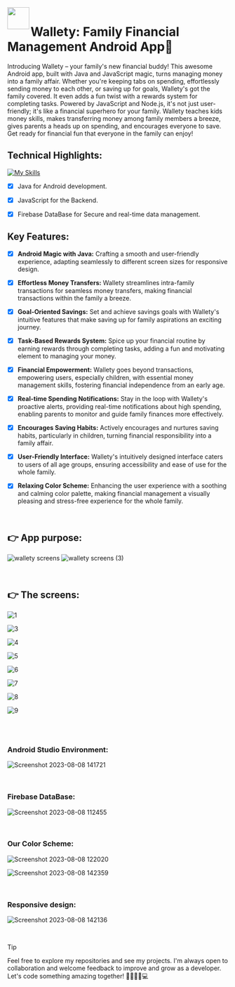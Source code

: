 <img align="left" src="https://user-images.githubusercontent.com/72359805/233739648-e9ffca89-035b-4117-817f-0bf66a34bdd6.png" width="50">

# Wallety: Family Financial Management Android App📱


Introducing Wallety – your family's new financial buddy! This awesome Android app, built with Java and JavaScript magic, turns managing money into a family affair. Whether you're keeping tabs on spending, effortlessly sending money to each other, or saving up for goals, Wallety's got the family covered. It even adds a fun twist with a rewards system for completing tasks. Powered by JavaScript and Node.js, it's not just user-friendly; it's like a financial superhero for your family. Wallety teaches kids money skills, makes transferring money among family members a breeze, gives parents a heads up on spending, and encourages everyone to save.  
Get ready for financial fun that everyone in the family can enjoy!

## Technical Highlights:
[![My Skills](https://skillicons.dev/icons?i=java,javascript,androidstudio,visualstudio,firebase)](https://skillicons.dev)
- [x]  Java for Android development.
- [x]  JavaScript for the Backend. 
- [x]  Firebase DataBase for Secure and real-time data management. 



## Key Features:
- [x] **Android Magic with Java:** Crafting a smooth and user-friendly experience, adapting seamlessly to different screen sizes for responsive design.

- [x] **Effortless Money Transfers:** Wallety streamlines intra-family transactions for seamless money transfers, making financial transactions within the family a breeze.
  
- [x] **Goal-Oriented Savings:** Set and achieve savings goals with Wallety's intuitive features that make saving up for family aspirations an exciting journey.

- [x] **Task-Based Rewards System:** Spice up your financial routine by earning rewards through completing tasks, adding a fun and motivating element to managing your money.

- [x] **Financial Empowerment:** Wallety goes beyond transactions, empowering users, especially children, with essential money management skills, fostering financial independence from an early age.

- [x] **Real-time Spending Notifications:** Stay in the loop with Wallety's proactive alerts, providing real-time notifications about high spending, enabling parents to monitor and guide family finances more effectively.

- [x] **Encourages Saving Habits:** Actively encourages and nurtures saving habits, particularly in children, turning financial responsibility into a family affair.

- [x] **User-Friendly Interface:** Wallety's intuitively designed interface caters to users of all age groups, ensuring accessibility and ease of use for the whole family.

- [x] **Relaxing Color Scheme:** Enhancing the user experience with a soothing and calming color palette, making financial management a visually pleasing and stress-free experience for the whole family.

<br>

## 👉 App purpose:
![wallety screens](https://github.com/shanibider/-Wallety-/assets/72359805/ce49eb94-cc64-4d3a-a5bf-1b31303d45b9)
![wallety screens (3)](https://github.com/shanibider/-Wallety-/assets/72359805/72e5ad1e-691d-4542-aed9-eb431e645c16)


<br>


## 👉 The screens:

![1](https://github.com/shanibider/Readme-tests/assets/72359805/b189cbf0-b18b-41f2-b5b3-3b8c2bfb6df6)

![3](https://github.com/shanibider/Readme-tests/assets/72359805/396e845f-c273-412b-831b-06fc433167c7)

![4](https://github.com/shanibider/Readme-tests/assets/72359805/fa6d25d2-37f5-4bf4-826d-1336fa98b204)

![5](https://github.com/shanibider/Readme-tests/assets/72359805/13cce788-b108-4cff-91f4-eb4315edf5ba)

![6](https://github.com/shanibider/Readme-tests/assets/72359805/accc8579-6951-400c-824b-3a0f0c2f5962)

![7](https://github.com/shanibider/Readme-tests/assets/72359805/94840f2f-554f-497f-91cc-60d8bb2e4aa6)

![8](https://github.com/shanibider/Readme-tests/assets/72359805/412ff887-dfe6-4d73-ad9b-3f2f1d0bf5d5)

![9](https://github.com/shanibider/Readme-tests/assets/72359805/a184918c-242c-4cb8-a88d-472698f2587e)






<br>

<br>


### Android Studio Environment:

![Screenshot 2023-08-08 141721](https://github.com/shanibider/Readme-tests/assets/72359805/4e55b1fe-220d-4f69-b9b7-96d9df69feab)


<br>

### Firebase DataBase:

![Screenshot 2023-08-08 112455](https://github.com/shanibider/Readme-tests/assets/72359805/36450f62-6f39-41cf-813c-6c21c38a4828)


<br>

### Our Color Scheme:
![Screenshot 2023-08-08 122020](https://github.com/shanibider/Readme-tests/assets/72359805/d8452cff-e0e7-4ded-a055-d1a6789e0130)

![Screenshot 2023-08-08 142359](https://github.com/shanibider/Readme-tests/assets/72359805/cae97184-3d9a-4f30-8013-f0effe28fe0c)


<br>

### Responsive design:
![Screenshot 2023-08-08 142136](https://github.com/shanibider/Readme-tests/assets/72359805/87e74b29-b32f-474e-a87c-28836b385d3a)

<br>

> [!TIP]
>Feel free to explore my repositories and see my projects. I'm always open to collaboration and welcome feedback to improve and grow as a developer. Let's code something amazing together! 🚀😊👩‍💻💻


